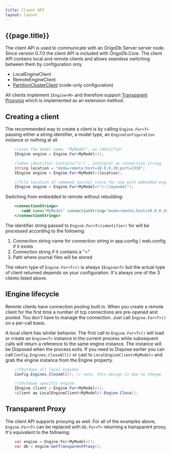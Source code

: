 ```yaml
---
title: Client API
layout: layout
---
```

## {{page.title}}
The client API is used to communicate with an OrigoDb Server server node.
Since version 0.7.0 the client API is included with OrigoDb.Core. The client API contains local and remote clients and allows seamless switching between them by configuration only.

* LocalEngineClient
* RemoteEngineClient
* [PartitionClusterClient](partition-client) (code-only configuration)

All clients implement `IEngine<M>` and therefore support [Transparent Proxying](proxy) which is implemented as an extension method.

## Creating a client
The recommended way to create a client is by calling `Engine.For<T>` passing either a string identifier, a model type,  an `EngineConfiguration` instance or nothing at all.
```csharp
    //uses the model name, "MyModel", as identifier
    IEngine engine = Engine.For<MyModel>();

    //when identifier.Contains("=") , interpret as connection string
    string location = "mode=remote;host=10.0.0.20;port=1336";
    IEngine engine = Engine.For<MyModel>(location);

    //file location of command journal store for use with embedded engine
    IEngine engine = Engine.For<MyModel>("c:\\mymodel");
```
Switching from embedded to remote without rebuilding:
```xml
    <connectionStrings>
       <add name="MyModel" connectionString="mode=remote;host=10.0.0.20"/>
    </connectionStrings>
```
The identifier string passed to `Engine.For<T>(identifier)` for will be processed according to the following:
1. Connection string name for connection string in app.config / web.config if it exists
1. Connection string if it contains a "="
1. Path where journal files will be stored

The return type of `Engine.For<T>()` is always `IEngine<T>` but the actual type of client returned depends on your configuration. It's always one of the 3 clients listed above.


## IEngine lifecycle
Remote clients have connection pooling built in. When you create a remote client for the first time a number of tcp connections are pre-opened and pooled. Tou don't have to manage the connection. Just call `Engine.For<T>()` on a per-call basis.

A local client has similar behavior. The first call to `Engine.For<T>()` will load or create an `Engine<T>` instance in the current process while subsequent calls will return a reference to the same engine instance. The instance will be Disposed when the process exits. If you need to Dispose earlier you can call `Config.Engines.CloseAll()` or cast to `LocalEngineClient<MyModel>` and grab the engine instance from the Engine property.
```csharp
    //Shutdown all local engines
    Config.Engines.CloseAll(); // note, this design is due to change

    //Shutdown specific engine
    IEngine client = Engine.For<MyModel>();
    (client as LocalEngineClient<MyModel>).Engine.Close();
```
## Transparent Proxy
The client API supports proxying as well. For all of the examples above, `Engine.For<T>` can be replaced with `Db.For<T>` returning a transparent proxy. It's equivalent to the following:
```csharp
    var engine = Engine.For<MyModel>();
    var db = engine.GetTransparentProxy();
```
